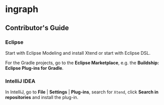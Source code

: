 # ingraph

## Contributor's Guide

### Eclipse

Start with Eclipse Modeling and install Xtend or start with Eclipse DSL.

For the Gradle projects, go to the **Eclipse Marketplace**, e.g. the **Buildship: Eclipse Plug-ins for Gradle**.

### IntelliJ IDEA

In IntelliJ, go to **File** | **Settings** | **Plug-ins**, search for `Xtend`, click **Search in repositories** and install the plug-in.
